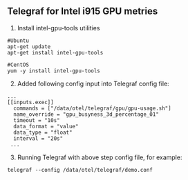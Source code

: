 ## Telegraf for Intel i915 GPU metries

1. Install intel-gpu-tools utilities

```
#Ubuntu
apt-get update 
apt-get install intel-gpu-tools

#CentOS
yum -y install intel-gpu-tools
```

2. Added following config input into Telegraf config file:

```
...
[[inputs.exec]]
  commands = ["/data/otel/telegraf/gpu/gpu-usage.sh"]
  name_override = "gpu_busyness_3d_percentage_01"
  timeout = "10s"
  data_format = "value"
  data_type = "float"
  interval = "20s"
 ... 
```

3. Running Telegraf with above step config file, for example:

```
telegraf --config /data/otel/telegraf/demo.conf
```

